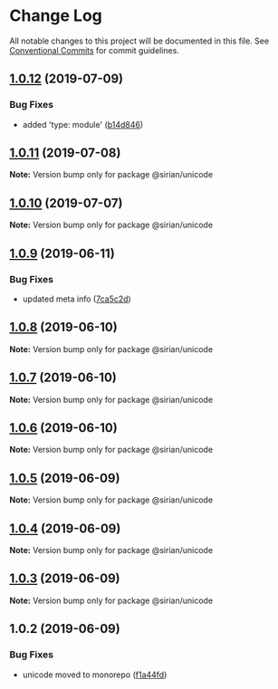 # Change Log

All notable changes to this project will be documented in this file.
See [Conventional Commits](https://conventionalcommits.org) for commit guidelines.

## [1.0.12](https://github.com/sirian/js/compare/@sirian/unicode@1.0.11...@sirian/unicode@1.0.12) (2019-07-09)


### Bug Fixes

* added 'type: module' ([b14d846](https://github.com/sirian/js/commit/b14d846))





## [1.0.11](https://github.com/sirian/js/compare/@sirian/unicode@1.0.10...@sirian/unicode@1.0.11) (2019-07-08)

**Note:** Version bump only for package @sirian/unicode





## [1.0.10](https://github.com/sirian/js/compare/@sirian/unicode@1.0.9...@sirian/unicode@1.0.10) (2019-07-07)

**Note:** Version bump only for package @sirian/unicode





## [1.0.9](https://github.com/sirian/js/compare/@sirian/unicode@1.0.8...@sirian/unicode@1.0.9) (2019-06-11)


### Bug Fixes

* updated meta info ([7ca5c2d](https://github.com/sirian/js/commit/7ca5c2d))





## [1.0.8](https://github.com/sirian/js/compare/@sirian/unicode@1.0.7...@sirian/unicode@1.0.8) (2019-06-10)

**Note:** Version bump only for package @sirian/unicode





## [1.0.7](https://github.com/sirian/js/compare/@sirian/unicode@1.0.6...@sirian/unicode@1.0.7) (2019-06-10)

**Note:** Version bump only for package @sirian/unicode





## [1.0.6](https://github.com/sirian/js/compare/@sirian/unicode@1.0.5...@sirian/unicode@1.0.6) (2019-06-10)

**Note:** Version bump only for package @sirian/unicode





## [1.0.5](https://github.com/sirian/js/compare/@sirian/unicode@1.0.4...@sirian/unicode@1.0.5) (2019-06-09)

**Note:** Version bump only for package @sirian/unicode





## [1.0.4](https://github.com/sirian/js/compare/@sirian/unicode@1.0.3...@sirian/unicode@1.0.4) (2019-06-09)

**Note:** Version bump only for package @sirian/unicode





## [1.0.3](https://github.com/sirian/js/compare/@sirian/unicode@1.0.2...@sirian/unicode@1.0.3) (2019-06-09)

**Note:** Version bump only for package @sirian/unicode





## 1.0.2 (2019-06-09)


### Bug Fixes

* unicode moved to monorepo ([f1a44fd](https://github.com/sirian/js/commit/f1a44fd))
